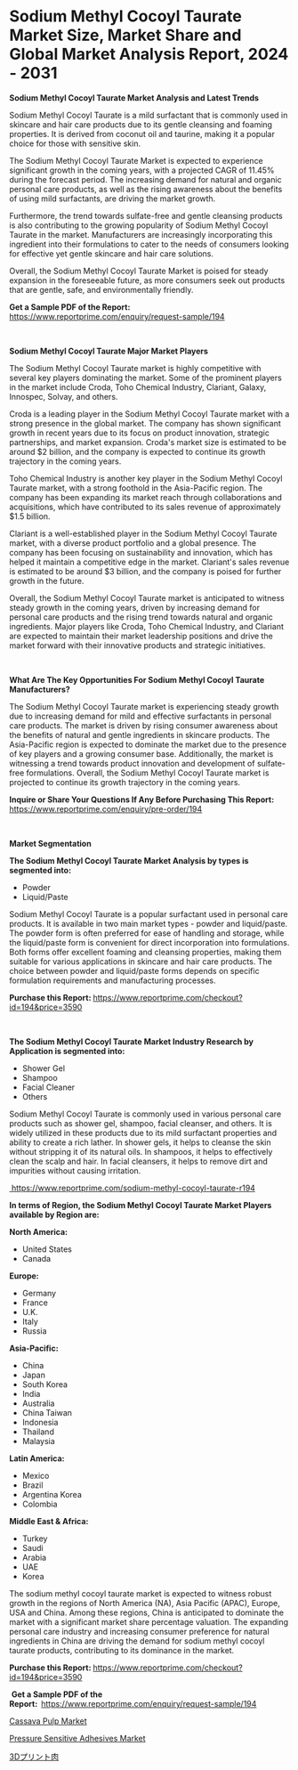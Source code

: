 <p><h1>Sodium Methyl Cocoyl Taurate Market Size, Market Share and Global Market Analysis Report, 2024 - 2031</h1></p><p><strong>Sodium Methyl Cocoyl Taurate Market Analysis and Latest Trends</strong></p>
<p><p>Sodium Methyl Cocoyl Taurate is a mild surfactant that is commonly used in skincare and hair care products due to its gentle cleansing and foaming properties. It is derived from coconut oil and taurine, making it a popular choice for those with sensitive skin.</p><p>The Sodium Methyl Cocoyl Taurate Market is expected to experience significant growth in the coming years, with a projected CAGR of 11.45% during the forecast period. The increasing demand for natural and organic personal care products, as well as the rising awareness about the benefits of using mild surfactants, are driving the market growth.</p><p>Furthermore, the trend towards sulfate-free and gentle cleansing products is also contributing to the growing popularity of Sodium Methyl Cocoyl Taurate in the market. Manufacturers are increasingly incorporating this ingredient into their formulations to cater to the needs of consumers looking for effective yet gentle skincare and hair care solutions.</p><p>Overall, the Sodium Methyl Cocoyl Taurate Market is poised for steady expansion in the foreseeable future, as more consumers seek out products that are gentle, safe, and environmentally friendly.</p></p>
<p><strong>Get a Sample PDF of the Report:&nbsp;</strong> <a href="https://www.reportprime.com/enquiry/request-sample/194">https://www.reportprime.com/enquiry/request-sample/194</a></p>
<p>&nbsp;</p>
<p><strong>Sodium Methyl Cocoyl Taurate Major Market Players</strong></p>
<p><p>The Sodium Methyl Cocoyl Taurate market is highly competitive with several key players dominating the market. Some of the prominent players in the market include Croda, Toho Chemical Industry, Clariant, Galaxy, Innospec, Solvay, and others.</p><p>Croda is a leading player in the Sodium Methyl Cocoyl Taurate market with a strong presence in the global market. The company has shown significant growth in recent years due to its focus on product innovation, strategic partnerships, and market expansion. Croda's market size is estimated to be around $2 billion, and the company is expected to continue its growth trajectory in the coming years.</p><p>Toho Chemical Industry is another key player in the Sodium Methyl Cocoyl Taurate market, with a strong foothold in the Asia-Pacific region. The company has been expanding its market reach through collaborations and acquisitions, which have contributed to its sales revenue of approximately $1.5 billion.</p><p>Clariant is a well-established player in the Sodium Methyl Cocoyl Taurate market, with a diverse product portfolio and a global presence. The company has been focusing on sustainability and innovation, which has helped it maintain a competitive edge in the market. Clariant's sales revenue is estimated to be around $3 billion, and the company is poised for further growth in the future.</p><p>Overall, the Sodium Methyl Cocoyl Taurate market is anticipated to witness steady growth in the coming years, driven by increasing demand for personal care products and the rising trend towards natural and organic ingredients. Major players like Croda, Toho Chemical Industry, and Clariant are expected to maintain their market leadership positions and drive the market forward with their innovative products and strategic initiatives.</p></p>
<p>&nbsp;</p>
<p><strong>What Are The Key Opportunities For Sodium Methyl Cocoyl Taurate Manufacturers?</strong></p>
<p><p>The Sodium Methyl Cocoyl Taurate market is experiencing steady growth due to increasing demand for mild and effective surfactants in personal care products. The market is driven by rising consumer awareness about the benefits of natural and gentle ingredients in skincare products. The Asia-Pacific region is expected to dominate the market due to the presence of key players and a growing consumer base. Additionally, the market is witnessing a trend towards product innovation and development of sulfate-free formulations. Overall, the Sodium Methyl Cocoyl Taurate market is projected to continue its growth trajectory in the coming years.</p></p>
<p><strong>Inquire or Share Your Questions If Any Before Purchasing This Report:</strong> <a href="https://www.reportprime.com/enquiry/pre-order/194">https://www.reportprime.com/enquiry/pre-order/194</a></p>
<p>&nbsp;</p>
<p><strong>Market Segmentation</strong></p>
<p><strong>The Sodium Methyl Cocoyl Taurate Market Analysis by types is segmented into:</strong></p>
<p><ul><li>Powder</li><li>Liquid/Paste</li></ul></p>
<p><p>Sodium Methyl Cocoyl Taurate is a popular surfactant used in personal care products. It is available in two main market types - powder and liquid/paste. The powder form is often preferred for ease of handling and storage, while the liquid/paste form is convenient for direct incorporation into formulations. Both forms offer excellent foaming and cleansing properties, making them suitable for various applications in skincare and hair care products. The choice between powder and liquid/paste forms depends on specific formulation requirements and manufacturing processes.</p></p>
<p><strong>Purchase this Report:&nbsp;</strong><a href="https://www.reportprime.com/checkout?id=194&price=3590">https://www.reportprime.com/checkout?id=194&price=3590</a></p>
<p>&nbsp;</p>
<p><strong>The Sodium Methyl Cocoyl Taurate Market Industry Research by Application is segmented into:</strong></p>
<p><ul><li>Shower Gel</li><li>Shampoo</li><li>Facial Cleaner</li><li>Others</li></ul></p>
<p><p>Sodium Methyl Cocoyl Taurate is commonly used in various personal care products such as shower gel, shampoo, facial cleanser, and others. It is widely utilized in these products due to its mild surfactant properties and ability to create a rich lather. In shower gels, it helps to cleanse the skin without stripping it of its natural oils. In shampoos, it helps to effectively clean the scalp and hair. In facial cleansers, it helps to remove dirt and impurities without causing irritation.</p></p>
<p><a href="https://www.reportprime.com/sodium-methyl-cocoyl-taurate-r194">&nbsp;https://www.reportprime.com/sodium-methyl-cocoyl-taurate-r194</a></p>
<p><strong>In terms of Region, the Sodium Methyl Cocoyl Taurate Market Players available by Region are:</strong></p>
<p>
    <p> <strong> North America: </strong>
        <ul>
            <li>United States</li>
            <li>Canada</li>
        </ul>
        </p> 
    <p> <strong> Europe: </strong>
        <ul>
            <li>Germany</li>
            <li>France</li>
            <li>U.K.</li>
            <li>Italy</li>
            <li>Russia</li>
        </ul>
        </p> 
    <p> <strong> Asia-Pacific: </strong>
        <ul>
            <li>China</li>
            <li>Japan</li>
            <li>South Korea</li>
            <li>India</li>
            <li>Australia</li>
            <li>China Taiwan</li>
            <li>Indonesia</li>
            <li>Thailand</li>
            <li>Malaysia</li>
        </ul>
        </p> 
    <p> <strong> Latin America: </strong>
        <ul>
            <li>Mexico</li>
            <li>Brazil</li>
            <li>Argentina Korea</li>
            <li>Colombia</li>
        </ul>
        </p> 
    <p> <strong> Middle East & Africa: </strong>
        <ul>
            <li>Turkey</li>
            <li>Saudi</li>
            <li>Arabia</li>
            <li>UAE</li>
            <li>Korea</li>
        </ul>
    </p>
    </p>
<p><p>The sodium methyl cocoyl taurate market is expected to witness robust growth in the regions of North America (NA), Asia Pacific (APAC), Europe, USA and China. Among these regions, China is anticipated to dominate the market with a significant market share percentage valuation. The expanding personal care industry and increasing consumer preference for natural ingredients in China are driving the demand for sodium methyl cocoyl taurate products, contributing to its dominance in the market.</p></p>
<p><strong>Purchase this Report: </strong><a href="https://www.reportprime.com/checkout?id=194&price=3590">https://www.reportprime.com/checkout?id=194&price=3590</a></p>
<p>&nbsp;<strong>Get a Sample PDF of the Report:&nbsp;&nbsp;</strong><a href="https://www.reportprime.com/enquiry/request-sample/194">https://www.reportprime.com/enquiry/request-sample/194</a></p>
<p><strong></strong></p>
<p><p><a href="https://github.com/susanjprice2023/Market-Research-Report-List-1/blob/main/cassava-pulp-market.md">Cassava Pulp Market</a></p><p><a href="https://github.com/RosemarieLeffler2023/Market-Research-Report-List-1/blob/main/pressure-sensitive-adhesives-market.md">Pressure Sensitive Adhesives Market</a></p><p><a href="https://github.com/BrionnaBoyle/Market-Research-Report-List-1/blob/main/974873469856.md">3Dプリント肉</a></p></p>
